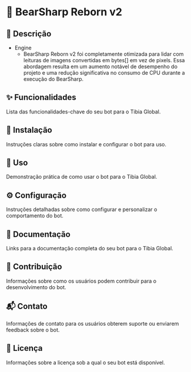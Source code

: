 # 🤖 BearSharp Reborn v2

## 📝 Descrição
- Engine
  - BearSharp Reborn v2 foi completamente otimizada para lidar com leituras de imagens convertidas em bytes[] em vez de pixels. Essa abordagem resulta em um aumento notável de desempenho do projeto e uma redução significativa no consumo de CPU durante a execução do BearSharp.

## ✨ Funcionalidades
Lista das funcionalidades-chave do seu bot para o Tibia Global.

## 🚀 Instalação
Instruções claras sobre como instalar e configurar o bot para uso.

## 🎯 Uso
Demonstração prática de como usar o bot para o Tibia Global.

## ⚙️ Configuração
Instruções detalhadas sobre como configurar e personalizar o comportamento do bot.

## 📄 Documentação
Links para a documentação completa do seu bot para o Tibia Global.

## 🤝 Contribuição
Informações sobre como os usuários podem contribuir para o desenvolvimento do bot.

## 📬 Contato
Informações de contato para os usuários obterem suporte ou enviarem feedback sobre o bot.

## 📜 Licença
Informações sobre a licença sob a qual o seu bot está disponível.

